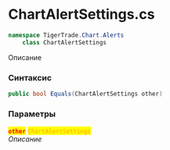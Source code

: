 
# ChartAlertSettings.cs
```csharp
namespace TigerTrade.Chart.Alerts  
    class ChartAlertSettings
```

Описание

### Синтаксис
```csharp
public bool Equals(ChartAlertSettings other)
```

### Параметры  
<mark style="color:red;">**`other`**</mark> <mark style="color:orange;">`ChartAlertSettings`</mark>  
 *Описание*  
  

                    
                    